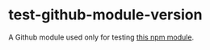 # test-github-module-version

A Github module used only for testing [this npm module](https://www.npmjs.org/package/github-module-version).

